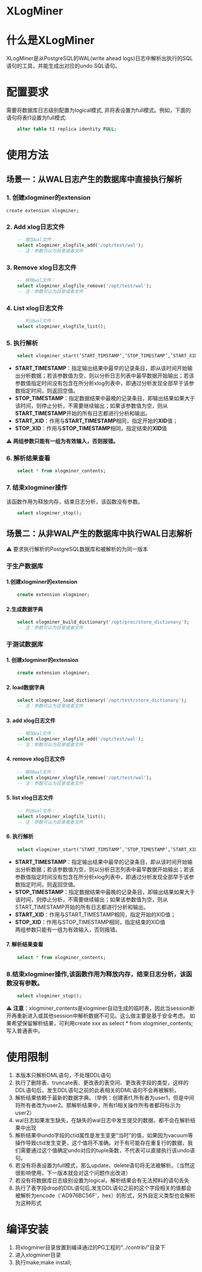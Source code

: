 XLogMiner
=====

# 什么是XLogMiner
XLogMiner是从PostgreSQL的WAL(write ahead logs)日志中解析出执行的SQL语句的工具，并能生成出对应的undo SQL语句。

# 配置要求
需要将数据库日志级别配置为logical模式, 并将表设置为full模式。例如，下面的语句将表t1设置为full模式:

```sql
	alter table t1 replica identity FULL;
```

# 使用方法
## 场景一：从WAL日志产生的数据库中直接执行解析
### 1. 创建xlogminer的extension
	create extension xlogminer;

### 2. Add xlog日志文件
```sql
	-- 增加wal文件：
	select xlogminer_xlogfile_add('/opt/test/wal');
	-- 注：参数可以为目录或者文件
```

### 3. Remove xlog日志文件
```sql
	-- 移除wal文件：
	select xlogminer_xlogfile_remove('/opt/test/wal');
	-- 注：参数可以为目录或者文件
```

### 4. List xlog日志文件
```sql
	-- 列出wal文件：
	select xlogminer_xlogfile_list();
```

### 5. 执行解析
```sql
	select xlogminer_start(’START_TIMSTAMP’,’STOP_TIMESTAMP’,’START_XID’,’STOP_XID’)
```
* **START_TIMESTAMP**：指定输出结果中最早的记录条目，即从该时间开始输出分析数据；若该参数值为空，则以分析日志列表中最早数据开始输出；若该参数值指定时间没有包含在所分析xlog列表中，即通过分析发现全部早于该参数指定时间，则返回空值。	
* **STOP_TIMESTAMP**：指定数据结果中最晚的记录条目，即输出结果如果大于该时间，则停止分析，不需要继续输出；如果该参数值为空，则从**START_TIMESTAMP**开始的所有日志都进行分析和输出。	
* **START_XID**：作用与**START_TIMESTAMP**相同，指定开始的**XID**值；	
* **STOP_XID**：作用与**STOP_TIMESTAMP**相同，指定结束的**XID**值	

:warning: **两组参数只能有一组为有效输入，否则报错。**
	
### 6. 解析结果查看
```sql
	select * from xlogminer_contents;
```

### 7. 结束xlogminer操作
该函数作用为释放内存，结束日志分析，该函数没有参数。
```sql
	select xlogminer_stop();
```


## 场景二：从非WAL产生的数据库中执行WAL日志解析
:warning: 要求执行解析的PostgreSQL数据库和被解析的为同一版本

### 于生产数据库

#### 1.创建xlogminer的extension
```sql
	create extension xlogminer;
```
	
#### 2.生成数据字典
```sql
	select xlogminer_build_dictionary('/opt/proc/store_dictionary');
	-- 注：参数可以为目录或者文件
```


### 于测试数据库

#### 1. 创建xlogminer的extension
```sql
	create extension xlogminer;
```

#### 2. load数据字典
```sql
	select xlogminer_load_dictionary('/opt/test/store_dictionary');
	-- 注：参数可以为目录或者文件
```
	
#### 3. add xlog日志文件
```sql
	-- 增加wal文件：
	select xlogminer_xlogfile_add('/opt/test/wal');
	-- 注：参数可以为目录或者文件
```

#### 4. remove xlog日志文件
```sql
	-- 移除wal文件：
	select xlogminer_xlogfile_remove('/opt/test/wal');
	-- 注：参数可以为目录或者文件
```
#### 5. list xlog日志文件	
```sql
	-- 列出wal文件：
	select xlogminer_xlogfile_list();
	-- 注：参数可以为目录或者文件
```

	
#### 6. 执行解析
```sql
	select xlogminer_start(’START_TIMSTAMP’,’STOP_TIMESTAMP’,’START_XID’,’STOP_XID’)
```
* **START_TIMESTAMP**：指定输出结果中最早的记录条目，即从该时间开始输出分析数据；若该参数值为空，则以分析日志列表中最早数据开始输出；若该参数值指定时间没有包含在所分析xlog列表中，即通过分析发现全部早于该参数指定时间，则返回空值。	
* **STOP_TIMESTAMP**：指定数据结果中最晚的记录条目，即输出结果如果大于该时间，则停止分析，不需要继续输出；如果该参数值为空，则从START_TIMESTAMP开始的所有日志都进行分析和输出。	
* **START_XID**：作用与START_TIMESTAMP相同，指定开始的XID值；	
* **STOP_XID**：作用与STOP_TIMESTAMP相同，指定结束的XID值	
	两组参数只能有一组为有效输入，否则报错。	

#### 7. 解析结果查看
```sql
	select * from xlogminer_contents;
```

### 8.结束xlogminer操作,该函数作用为释放内存，结束日志分析，该函数没有参数。
```sql
	select xlogminer_stop();
```

:warning: **注意**：xlogminer_contents是xlogminer自动生成的临时表，因此当session断开再重新进入或其他session中解析数据不可见。这么做主要是基于安全考虑。
      如果希望保留解析结果，可利用create xxx as select * from  xlogminer_contents;写入普通表中。

# 使用限制
1. 本版本只解析DML语句，不处理DDL语句
2. 执行了删除表、truncate表、更改表的表空间、更改表字段的类型，这样的DDL语句后，发生DDL语句之前的此表相关的DML语句不会再被解析。
3. 解析结果依赖于最新的数据字典。（举例：创建表t1,所有者为user1，但是中间将所有者改为user2。那解析结果中，所有t1相关操作所有者都将标示为user2）
4. wal日志如果发生缺失，在缺失的wal日志中发生提交的数据，都不会在解析结果中出现
5. 解析结果中undo字段的ctid属性是发生变更“当时”的值，如果因为vacuum等操作导致ctid发生变更，这个值将不准确。对于有可能存在重复行的数据，我们需要通过这个值确定undo对应的tuple条数，不代表可以直接执行该undo语句。
6. 若没有将表设置为full模式，那么update、delete语句将无法被解析。（当然这很影响使用，下一版本就会对这个问题作出改进）
7. 若没有将数据库日志级别设置为logical，解析结果会有无法预料的语句丢失
8. 执行了表字段drop的DDL语句后,发生DDL语句之前的这个字段相关的值都会被解析为encode（'AD976BC56F'，hex）的形式，另外自定义类型也会解析为这种形式

# 编译安装
1. 将xlogminer目录放置到编译通过的PG工程的"../contrib/"目录下
2. 进入xlogminer目录
3. 执行make;make install;
